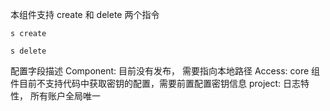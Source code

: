 本组件支持 create 和 delete 两个指令
````
s create

s delete
````

配置字段描述
  Component: 目前没有发布， 需要指向本地路径
  Access: core 组件目前不支持代码中获取密钥的配置，需要前置配置密钥信息
  project: 日志特性， 所有账户全局唯一